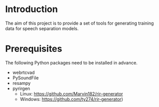 # Introduction 
The aim of this project is to provide a set of tools for generating training data for speech separation models. 

# Prerequisites
The following Python packages need to be installed in advance. 
- webrtcvad
- PySoundFile
- resampy
- pyrirgen
  - Linux: https://github.com/Marvin182/rir-generator
  - Windows: https://github.com/ty274/rir-generator)
